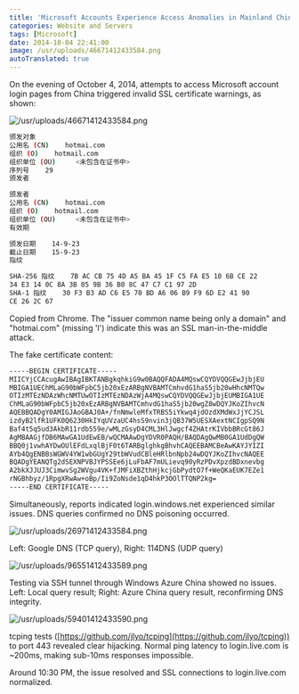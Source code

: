 ```yaml
---
title: 'Microsoft Accounts Experience Access Anomalies in Mainland China'
categories: Website and Servers
tags: [Microsoft]
date: 2014-10-04 22:41:00
image: /usr/uploads/46671412433584.png
autoTranslated: true
---
```



On the evening of October 4, 2014, attempts to access Microsoft account login pages from China triggered invalid SSL certificate warnings, as shown:

![/usr/uploads/46671412433584.png](/usr/uploads/46671412433584.png)

```bash
颁发对象
公用名 (CN)    hotmai.com
组织 (O)    hotmail.com
组织单位 (OU)     <未包含在证书中>
序列号    29
颁发者

颁发者
公用名 (CN)    hotmai.com
组织 (O)    hotmail.com
组织单位 (OU)     <未包含在证书中>
有效期

颁发日期    14-9-23
截止日期    15-9-23
指纹

SHA-256 指纹    7B AC CB 75 4D A5 BA 45 1F C5 FA E5 10 6B CE 22
34 E3 14 0C 8A 3B 05 9B 36 B0 8C 47 C7 C1 97 2D
SHA-1 指纹    30 F3 B3 AD C6 E5 70 BD A6 06 B9 F9 6D E2 41 90
CE 26 2C 67
```

Copied from Chrome. The "issuer common name being only a domain" and "hotmai.com" (missing 'l') indicate this was an SSL man-in-the-middle attack.

The fake certificate content:

```bash
-----BEGIN CERTIFICATE-----
MIICYjCCAcugAwIBAgIBKTANBgkqhkiG9w0BAQQFADA4MQswCQYDVQQGEwJjbjEU
MBIGA1UEChMLaG90bWFpbC5jb20xEzARBgNVBAMTCmhvdG1haS5jb20wHhcNMTQw
OTIzMTEzNDAzWhcNMTUwOTIzMTEzNDAzWjA4MQswCQYDVQQGEwJjbjEUMBIGA1UE
ChMLaG90bWFpbC5jb20xEzARBgNVBAMTCmhvdG1haS5jb20wgZ8wDQYJKoZIhvcN
AQEBBQADgY0AMIGJAoGBAJ0A+/fnNmwleMfxTRBS5iYkwq4jdOzdXMdWxJjYCJSL
izdyB2lfR1UFK0Q6230HkIYqUVzaUC4hsS9nvin3jQB37W5UESXAextNCIgpSQ9N
Baf4t5q5ud3AkbR11rdb559e/wMLzGsyD4CML3HlJwgcf4ZHAtrKIVbbBRcGt86J
AgMBAAGjfDB6MAwGA1UdEwEB/wQCMAAwDgYDVR0PAQH/BAQDAgQwMB0GA1UdDgQW
BBQ0j1vwhAYDwOUlEFdLxqlBjF0t6TARBglghkgBhvhCAQEEBAMCBeAwKAYJYIZI
AYb4QgENBBsWGWV4YW1wbGUgY29tbWVudCBleHRlbnNpb24wDQYJKoZIhvcNAQEE
BQADgYEANQTg2dSEXNPVBJYPSSEe6jLuFbAF7mULievq90yRzPDvXpzdBDxnevbg
A2bkXJJUJ3CimwvSg2WVgu4VK+fJMFiXBZthHjkcjGbPydtO7f+WeQKaEUK7EZe1
rNGBhbyz/1RpgXRwAw+oBp/Ii9ZoNsde1qD4hkP3OOlTTQNP2kg=
-----END CERTIFICATE-----
```

Simultaneously, reports indicated login.windows.net experienced similar issues. DNS queries confirmed no DNS poisoning occurred.

![/usr/uploads/26971412433584.png](/usr/uploads/26971412433584.png)

Left: Google DNS (TCP query), Right: 114DNS (UDP query)

![/usr/uploads/96551412433589.png](/usr/uploads/96551412433589.png)

Testing via SSH tunnel through Windows Azure China showed no issues. Left: Local query result; Right: Azure China query result, reconfirming DNS integrity.

![/usr/uploads/59401412433590.png](/usr/uploads/59401412433590.png)

tcping tests ([https://github.com/jlyo/tcping](https://github.com/jlyo/tcping)) to port 443 revealed clear hijacking. Normal ping latency to login.live.com is ~200ms, making sub-10ms responses impossible.

Around 10:30 PM, the issue resolved and SSL connections to login.live.com normalized.
```
